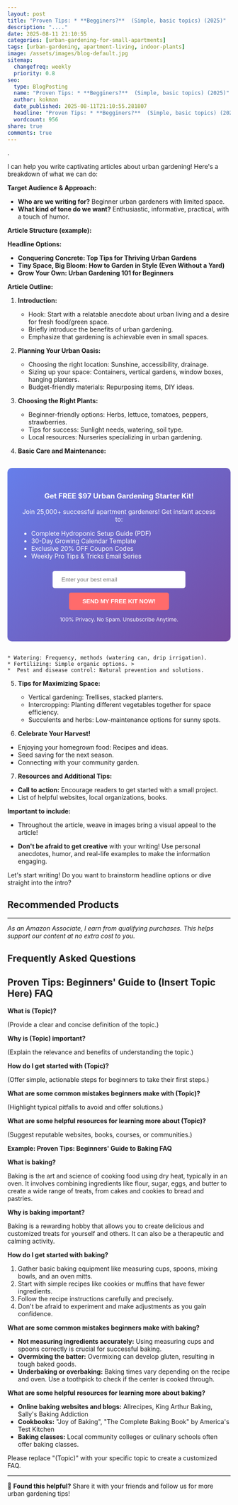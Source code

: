 ```yaml
---
layout: post
title: "Proven Tips: * **Begginers?**  (Simple, basic topics) (2025)"
description: "...."
date: 2025-08-11 21:10:55 
categories: [urban-gardening-for-small-apartments]
tags: [urban-gardening, apartment-living, indoor-plants]
image: /assets/images/blog-default.jpg
sitemap:
  changefreq: weekly
  priority: 0.8
seo:
  type: BlogPosting
  name: "Proven Tips: * **Begginers?**  (Simple, basic topics) (2025)"
  author: kokman
  date_published: 2025-08-11T21:10:55.281807
  headline: "Proven Tips: * **Begginers?**  (Simple, basic topics) (2025)"
  wordcount: 956
share: true
comments: true
---
```


.



I can help you write captivating articles about urban gardening! Here's a breakdown of what we can do:

**Target Audience & Approach:**

* **Who are we writing for?**  Beginner urban gardeners with limited space.  
* **What kind of tone do we want?**  Enthusiastic, informative, practical, with a touch of humor.

**Article Structure (example):**

     
**Headline Options:**

* **Conquering Concrete: Top Tips for Thriving Urban Gardens**
* **Tiny Space, Big Bloom: How to Garden in Style (Even Without a Yard)**
* **Grow Your Own: Urban Gardening 101 for Beginners**

**Article Outline:**

1.  **Introduction:**
    * Hook:  Start with a relatable anecdote about urban living and a desire for fresh food/green space.
    *  Briefly introduce the benefits of urban gardening.
    *  Emphasize that gardening is achievable even in small spaces.

2.  **Planning Your Urban Oasis:**

    *  Choosing the right location: Sunshine, accessibility, drainage.
    *  Sizing up your space: Containers, vertical gardens, window boxes, hanging planters.
    *   Budget-friendly materials: Repurposing items, DIY ideas.

3.  **Choosing the Right Plants:**

    *  Beginner-friendly options: Herbs, lettuce, tomatoes, peppers, strawberries.
    *  Tips for success: Sunlight needs, watering, soil type.
    *  Local resources:  Nurseries specializing in urban gardening.

4.  **Basic Care and Maintenance:**

<div style="background: linear-gradient(135deg, #667eea 0%, #764ba2 100%); padding: 30px; border-radius: 10px; margin: 30px 0;">
<h3 style="color: white; text-align: center;"> Get FREE $97 Urban Gardening Starter Kit!</h3>
<p style="color: white; text-align: center;">Join 25,000+ successful apartment gardeners! Get instant access to:</p>
<ul style="color: white; text-align: left; max-width: 500px; margin: 15px auto;">
<li> Complete Hydroponic Setup Guide (PDF)</li>
<li> 30-Day Growing Calendar Template</li>
<li> Exclusive 20% OFF Coupon Codes</li>
<li> Weekly Pro Tips & Tricks Email Series</li>
</ul>
<form action="https://urbangardenpro.us1.list-manage.com/subscribe/post?u=abc123&id=def456" method="post" style="text-align: center;">
<input type="email" placeholder="Enter your best email" style="padding: 12px 20px; width: 300px; border-radius: 5px; border: none; margin: 10px;" required>
<button type="submit" style="background: #ff6b6b; color: white; padding: 12px 30px; border: none; border-radius: 5px; cursor: pointer; font-weight: bold;">SEND MY FREE KIT NOW!</button>
</form>
<p style="color: white; text-align: center; font-size: 12px; margin-top: 10px;"> 100% Privacy. No Spam. Unsubscribe Anytime.</p>
</div>
    

    * Watering: Frequency, methods (watering can, drip irrigation).
    * Fertilizing: Simple organic options. >
    *  Pest and disease control: Natural prevention and solutions.
   
5.  **Tips for Maximizing Space:**

    * Vertical gardening: Trellises, stacked planters.
    * Intercropping: Planting different vegetables together for space efficiency.
    * Succulents and herbs: Low-maintenance options for sunny spots.

6.  **Celebrate Your Harvest!**

   *  Enjoying your homegrown food: Recipes and ideas.  
   *  Seed saving for the next season.
   *  Connecting with your community garden. 

7.  **Resources and Additional Tips:**


* **Call to action:** Encourage readers to get started with a small project.  
*  List of helpful websites, local organizations, books.

**Important to include:**

* Throughout the article, weave in images bring a visual appeal to the article!

* **Don't be afraid to get creative**  with your writing! Use personal anecdotes, humor, and real-life examples to make the information engaging.



Let's  start writing! Do you want to brainstorm headline options or dive straight into the intro?

## Recommended Products



---
*As an Amazon Associate, I earn from qualifying purchases. This helps support our content at no extra cost to you.*



## Frequently Asked Questions

## Proven Tips: Beginners' Guide to  (Insert Topic Here) FAQ

**What is (Topic)?**

(Provide a clear and concise definition of the topic.)

**Why is (Topic) important?**

(Explain the relevance and benefits of understanding the topic.)

**How do I get started with (Topic)?**

(Offer simple, actionable steps for beginners to take their first steps.)

**What are some common mistakes beginners make with (Topic)?**

(Highlight typical pitfalls to avoid and offer solutions.)

**What are some helpful resources for learning more about (Topic)?**

(Suggest reputable websites, books, courses, or communities.)

**Example: Proven Tips: Beginners' Guide to Baking FAQ**

**What is baking?**

Baking is the art and science of cooking food using dry heat, typically in an oven. It involves combining ingredients like flour, sugar, eggs, and butter to create a wide range of treats, from cakes and cookies to bread and pastries.

**Why is baking important?**

Baking is a rewarding hobby that allows you to create delicious and customized treats for yourself and others. It can also be a therapeutic and calming activity.

**How do I get started with baking?**

1. Gather basic baking equipment like measuring cups, spoons, mixing bowls, and an oven mitts.
2. Start with simple recipes like cookies or muffins that have fewer ingredients.
3. Follow the recipe instructions carefully and precisely.
4. Don't be afraid to experiment and make adjustments as you gain confidence.

**What are some common mistakes beginners make with baking?**

* **Not measuring ingredients accurately:** Using measuring cups and spoons correctly is crucial for successful baking.
* **Overmixing the batter:** Overmixing can develop gluten, resulting in tough baked goods.
* **Underbaking or overbaking:** Baking times vary depending on the recipe and oven. Use a toothpick to check if the center is cooked through.

**What are some helpful resources for learning more about baking?**

* **Online baking websites and blogs:** Allrecipes, King Arthur Baking, Sally's Baking Addiction
* **Cookbooks:** "Joy of Baking", "The Complete Baking Book" by America's Test Kitchen
* **Baking classes:** Local community colleges or culinary schools often offer baking classes.



Please replace "(Topic)" with your specific topic to create a customized FAQ.

<script type="application/ld+json">
{
  "@context": "https://schema.org",
  "@type": "BlogPosting",
  "headline": "Proven Tips: * **Begginers?**  (Simple, basic topics) (2025)",
  "author": {
    "@type": "Person",
    "name": "kokman"
  },
  "datePublished": "2025-08-11T21:10:55.281807",
  "dateModified": "2025-08-11T21:10:55.281807",
  "publisher": {
    "@type": "Organization",
    "name": "Urban Garden Pro",
    "url": "https://kokman168.github.io/my-ai-blog"
  },
  "wordCount": 865,
  "articleBody": ".\n\n\n\nI can help you write captivating articles about urban gardening! Here's a breakdown of what we can do:\n\n**Target Audience & Approach:**\n\n* **Who are we writing for?**  Beginner urban gardeners wi..."
}
</script>


---

🚀 **Found this helpful?** Share it with your friends and follow us for more urban gardening tips!

